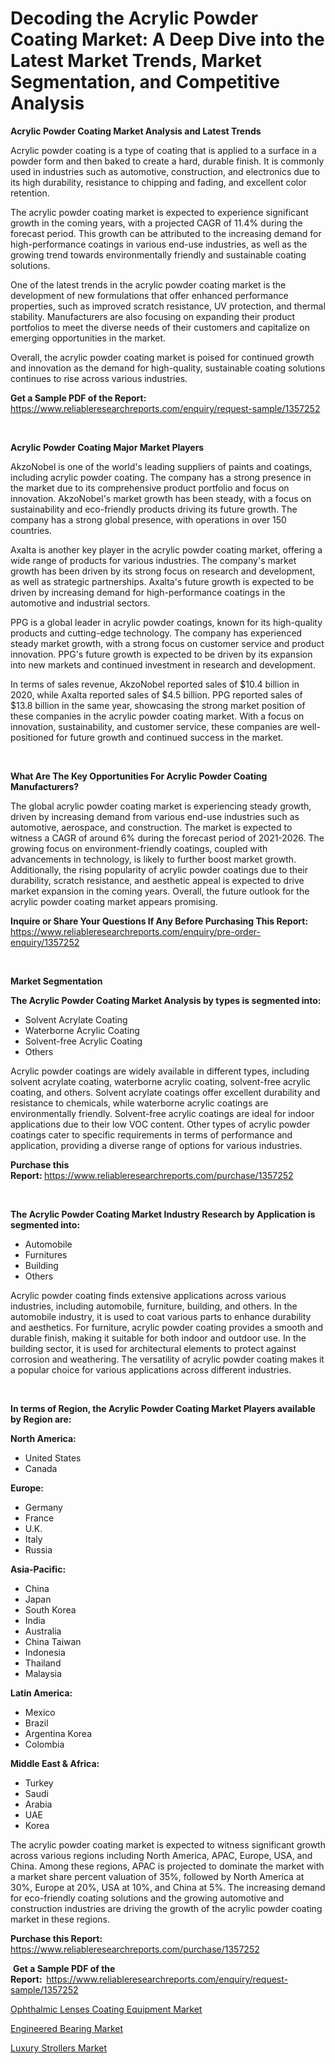 <p><h1>Decoding the Acrylic Powder Coating Market: A Deep Dive into the Latest Market Trends, Market Segmentation, and Competitive Analysis</h1></p><p><strong>Acrylic Powder Coating Market Analysis and Latest Trends</strong></p>
<p><p>Acrylic powder coating is a type of coating that is applied to a surface in a powder form and then baked to create a hard, durable finish. It is commonly used in industries such as automotive, construction, and electronics due to its high durability, resistance to chipping and fading, and excellent color retention.</p><p>The acrylic powder coating market is expected to experience significant growth in the coming years, with a projected CAGR of 11.4% during the forecast period. This growth can be attributed to the increasing demand for high-performance coatings in various end-use industries, as well as the growing trend towards environmentally friendly and sustainable coating solutions.</p><p>One of the latest trends in the acrylic powder coating market is the development of new formulations that offer enhanced performance properties, such as improved scratch resistance, UV protection, and thermal stability. Manufacturers are also focusing on expanding their product portfolios to meet the diverse needs of their customers and capitalize on emerging opportunities in the market.</p><p>Overall, the acrylic powder coating market is poised for continued growth and innovation as the demand for high-quality, sustainable coating solutions continues to rise across various industries.</p></p>
<p><strong>Get a Sample PDF of the Report:&nbsp;</strong> <a href="https://www.reliableresearchreports.com/enquiry/request-sample/1357252">https://www.reliableresearchreports.com/enquiry/request-sample/1357252</a></p>
<p>&nbsp;</p>
<p><strong>Acrylic Powder Coating Major Market Players</strong></p>
<p><p>AkzoNobel is one of the world's leading suppliers of paints and coatings, including acrylic powder coating. The company has a strong presence in the market due to its comprehensive product portfolio and focus on innovation. AkzoNobel's market growth has been steady, with a focus on sustainability and eco-friendly products driving its future growth. The company has a strong global presence, with operations in over 150 countries.</p><p>Axalta is another key player in the acrylic powder coating market, offering a wide range of products for various industries. The company's market growth has been driven by its strong focus on research and development, as well as strategic partnerships. Axalta's future growth is expected to be driven by increasing demand for high-performance coatings in the automotive and industrial sectors.</p><p>PPG is a global leader in acrylic powder coatings, known for its high-quality products and cutting-edge technology. The company has experienced steady market growth, with a strong focus on customer service and product innovation. PPG's future growth is expected to be driven by its expansion into new markets and continued investment in research and development.</p><p>In terms of sales revenue, AkzoNobel reported sales of $10.4 billion in 2020, while Axalta reported sales of $4.5 billion. PPG reported sales of $13.8 billion in the same year, showcasing the strong market position of these companies in the acrylic powder coating market. With a focus on innovation, sustainability, and customer service, these companies are well-positioned for future growth and continued success in the market.</p></p>
<p>&nbsp;</p>
<p><strong>What Are The Key Opportunities For Acrylic Powder Coating Manufacturers?</strong></p>
<p><p>The global acrylic powder coating market is experiencing steady growth, driven by increasing demand from various end-use industries such as automotive, aerospace, and construction. The market is expected to witness a CAGR of around 6% during the forecast period of 2021-2026. The growing focus on environment-friendly coatings, coupled with advancements in technology, is likely to further boost market growth. Additionally, the rising popularity of acrylic powder coatings due to their durability, scratch resistance, and aesthetic appeal is expected to drive market expansion in the coming years. Overall, the future outlook for the acrylic powder coating market appears promising.</p></p>
<p><strong>Inquire or Share Your Questions If Any Before Purchasing This Report:</strong> <a href="https://www.reliableresearchreports.com/enquiry/pre-order-enquiry/1357252">https://www.reliableresearchreports.com/enquiry/pre-order-enquiry/1357252</a></p>
<p>&nbsp;</p>
<p><strong>Market Segmentation</strong></p>
<p><strong>The Acrylic Powder Coating Market Analysis by types is segmented into:</strong></p>
<p><ul><li>Solvent Acrylate Coating</li><li>Waterborne Acrylic Coating</li><li>Solvent-free Acrylic Coating</li><li>Others</li></ul></p>
<p><p>Acrylic powder coatings are widely available in different types, including solvent acrylate coating, waterborne acrylic coating, solvent-free acrylic coating, and others. Solvent acrylate coatings offer excellent durability and resistance to chemicals, while waterborne acrylic coatings are environmentally friendly. Solvent-free acrylic coatings are ideal for indoor applications due to their low VOC content. Other types of acrylic powder coatings cater to specific requirements in terms of performance and application, providing a diverse range of options for various industries.</p></p>
<p><strong>Purchase this Report:&nbsp;</strong><a href="https://www.reliableresearchreports.com/purchase/1357252">https://www.reliableresearchreports.com/purchase/1357252</a></p>
<p>&nbsp;</p>
<p><strong>The Acrylic Powder Coating Market Industry Research by Application is segmented into:</strong></p>
<p><ul><li>Automobile</li><li>Furnitures</li><li>Building</li><li>Others</li></ul></p>
<p><p>Acrylic powder coating finds extensive applications across various industries, including automobile, furniture, building, and others. In the automobile industry, it is used to coat various parts to enhance durability and aesthetics. For furniture, acrylic powder coating provides a smooth and durable finish, making it suitable for both indoor and outdoor use. In the building sector, it is used for architectural elements to protect against corrosion and weathering. The versatility of acrylic powder coating makes it a popular choice for various applications across different industries.</p></p>
<p>&nbsp;</p>
<p><strong>In terms of Region, the Acrylic Powder Coating Market Players available by Region are:</strong></p>
<p>
    <p> <strong> North America: </strong>
        <ul>
            <li>United States</li>
            <li>Canada</li>
        </ul>
        </p> 
    <p> <strong> Europe: </strong>
        <ul>
            <li>Germany</li>
            <li>France</li>
            <li>U.K.</li>
            <li>Italy</li>
            <li>Russia</li>
        </ul>
        </p> 
    <p> <strong> Asia-Pacific: </strong>
        <ul>
            <li>China</li>
            <li>Japan</li>
            <li>South Korea</li>
            <li>India</li>
            <li>Australia</li>
            <li>China Taiwan</li>
            <li>Indonesia</li>
            <li>Thailand</li>
            <li>Malaysia</li>
        </ul>
        </p> 
    <p> <strong> Latin America: </strong>
        <ul>
            <li>Mexico</li>
            <li>Brazil</li>
            <li>Argentina Korea</li>
            <li>Colombia</li>
        </ul>
        </p> 
    <p> <strong> Middle East & Africa: </strong>
        <ul>
            <li>Turkey</li>
            <li>Saudi</li>
            <li>Arabia</li>
            <li>UAE</li>
            <li>Korea</li>
        </ul>
    </p>
    </p>
<p><p>The acrylic powder coating market is expected to witness significant growth across various regions including North America, APAC, Europe, USA, and China. Among these regions, APAC is projected to dominate the market with a market share percent valuation of 35%, followed by North America at 30%, Europe at 20%, USA at 10%, and China at 5%. The increasing demand for eco-friendly coating solutions and the growing automotive and construction industries are driving the growth of the acrylic powder coating market in these regions.</p></p>
<p><strong>Purchase this Report: </strong><a href="https://www.reliableresearchreports.com/purchase/1357252">https://www.reliableresearchreports.com/purchase/1357252</a></p>
<p>&nbsp;<strong>Get a Sample PDF of the Report:&nbsp;&nbsp;</strong><a href="https://www.reliableresearchreports.com/enquiry/request-sample/1357252">https://www.reliableresearchreports.com/enquiry/request-sample/1357252</a></p>
<p><strong></strong></p>
<p><p><a href="https://view.publitas.com/reportprime-1/ophthalmic-lenses-coating-equipment-market-research-report-reveals-the-latest-trends-and-opportunities-of-this-market-for-period-from-2023-2030/">Ophthalmic Lenses Coating Equipment Market</a></p><p><a href="https://view.publitas.com/reportprime-1/engineered-bearing-market-size-growth-outlook-from-2023-to-2030-projecting-at-markets-trends-analysis-by-application-regional-outlook-and-revenue/">Engineered Bearing Market</a></p><p><a href="https://view.publitas.com/reportprime-1/luxury-strollers-market-challenges-opportunities-and-growth-drivers-and-major-market-players-forecasted-for-period-from-2023-2030/">Luxury Strollers Market</a></p></p>